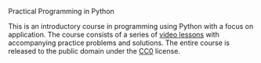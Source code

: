 Practical Programming in Python

This is an introductory course in programming using Python with a focus on application. The course consists of a series of [video lessons](https://drive.google.com/drive/folders/1YMqOJV797zdRIM8D46e6tWtUEf6-b7YA) with accompanying  practice problems and solutions. The entire course is released to the public domain under the [CC0](https://creativecommons.org/publicdomain/zero/1.0/) license.

